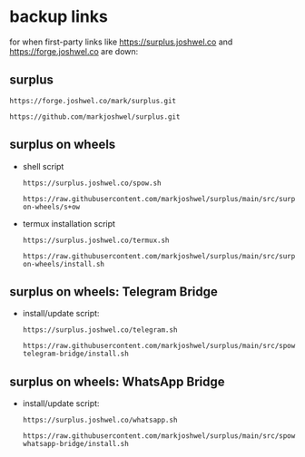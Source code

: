 # backup links

for when first-party links like <https://surplus.joshwel.co> and <https://forge.joshwel.co> are down:

## surplus

``` title="Primary Link"
https://forge.joshwel.co/mark/surplus.git
```

``` title="Alternative Link"
https://github.com/markjoshwel/surplus.git
```

## surplus on wheels

- shell script

    ``` title="Primary Link"
    https://surplus.joshwel.co/spow.sh
    ```
    
    ``` title="Alternative Link"
    https://raw.githubusercontent.com/markjoshwel/surplus/main/src/surplus-on-wheels/s+ow
    ```

- termux installation script

    ``` title="Primary Link"
    https://surplus.joshwel.co/termux.sh
    ```
    
    ``` title="Alternative Link"
    https://raw.githubusercontent.com/markjoshwel/surplus/main/src/surplus-on-wheels/install.sh
    ```

## surplus on wheels: Telegram Bridge

- install/update script:
    
    ``` title="Primary Link"
    https://surplus.joshwel.co/telegram.sh
    ```
    
    ``` title="Alternative Link"
    https://raw.githubusercontent.com/markjoshwel/surplus/main/src/spow-telegram-bridge/install.sh
    ```

## surplus on wheels: WhatsApp Bridge

- install/update script:
    
    ``` title="Primary Link"
    https://surplus.joshwel.co/whatsapp.sh
    ```
    
    ``` title="Alternative Link"
    https://raw.githubusercontent.com/markjoshwel/surplus/main/src/spow-whatsapp-bridge/install.sh
    ```
